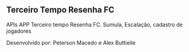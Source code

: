 ## Terceiro Tempo Resenha FC

APIs APP Terceiro tempo Resenha FC. Sumula, Escalação, cadastro de jogadores

Desenvolvido por: Peterson Macedo e Alex Buttieile
